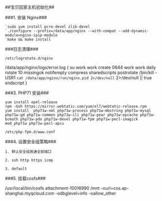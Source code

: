 ##宝贝回家主机初始化##

###1. 安装 Nginx###

	`sudo yum install pcre-devel zlib-devel
	`./configure --prefix=/data/app/nginx --with-compat --add-dynamic-module=nginx-ipip-module 
	`make && make install

###日志清理###

	/etc/logrotate.d/nginx

/data/app/nginx/logs/error.log {
    su work work
    create 0644 work work
    daily
    rotate 10
    missingok
    notifempty
    compress
    sharedscripts
    postrotate
        /bin/kill -USR1 `cat /data/app/nginx/run/nginx.pid 2>/dev/null` 2>/dev/null || true
    endscript
}

###3. PHP71 安装###

	yum install epel-release
	rpm -Uvh https://mirror.webtatic.com/yum/el7/webtatic-release.rpm
    yum install  php71w-xml php71w-process php71w-mbstring php71w-mysql php71w-gd php71w-common php71w-cli php71w-pear php71w-opcache php71w-bcmath php71w-pdo php71w-devel php71w-fpm php71w-pecl-imagick mod_php71w php71w-pecl-apcu

	/etc/php-fpm.d/www.conf

###4. 设置安全组策略###

	1. 默认安全组放通全部端口

	2. ssh http https icmp

	3. default

###5. 挂载cosfs###

/usr/local/bin/cosfs attachment-10016990 /mnt -ourl=cos.ap-shanghai.myqcloud.com -odbglevel=info -oallow_other

